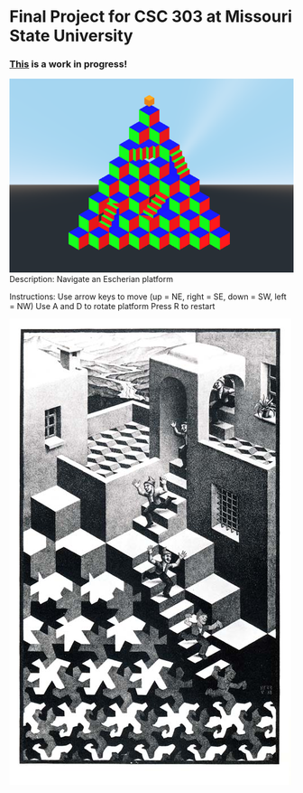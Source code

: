 # Final Project for CSC 303 at Missouri State University

### [This](https://kellieb695.github.io/final-proj/) is a work in progress!

![Game Screenshot](pics/game-screenshot.png)
Description:
Navigate an Escherian platform

Instructions:
Use arrow keys to move (up = NE, right = SE, down = SW, left = NW)
Use A and D to rotate platform
Press R to restart

![Game inspo art by M.C. Escher](pics/escher.jpg)
